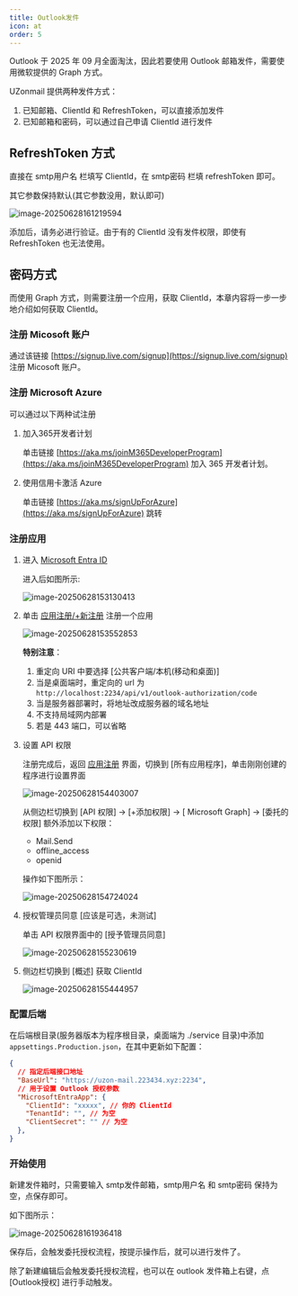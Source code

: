```yaml
---
title: Outlook发件
icon: at
order: 5
---
```


Outlook 于 2025 年 09 月全面淘汰，因此若要使用 Outlook 邮箱发件，需要使用微软提供的 Graph 方式。

UZonmail 提供两种发件方式：

1. 已知邮箱、ClientId 和 RefreshToken，可以直接添加发件
2. 已知邮箱和密码，可以通过自己申请 ClientId 进行发件

## RefreshToken 方式

直接在 smtp用户名 栏填写 ClientId，在 smtp密码 栏填 refreshToken 即可。

其它参数保持默认(其它参数没用，默认即可)

![image-20250628161219594](https://oss.223434.xyz:2234/public/files/images/image-20250628161219594.png)

添加后，请务必进行验证。由于有的 ClientId 没有发件权限，即使有 RefreshToken 也无法使用。

## 密码方式

而使用 Graph 方式，则需要注册一个应用，获取 ClientId，本章内容将一步一步地介绍如何获取 ClientId。

### 注册 Micosoft 账户

通过该链接 [https://signup.live.com/signup](https://signup.live.com/signup) 注册 Micosoft 账户。

### 注册 Microsoft Azure

可以通过以下两种试注册

1. 加入365开发者计划

   单击链接 [https://aka.ms/joinM365DeveloperProgram](https://aka.ms/joinM365DeveloperProgram) 加入 365 开发者计划。

2. 使用信用卡激活 Azure

   单击链接 [https://aka.ms/signUpForAzure](https://aka.ms/signUpForAzure) 跳转

### 注册应用

1. 进入 [Microsoft Entra ID](https://portal.azure.com/#view/Microsoft_AAD_IAM/ActiveDirectoryMenuBlade/~/Overview)

   进入后如图所示:

   ![image-20250628153130413](https://oss.223434.xyz:2234/public/files/images/image-20250628153130413.png)

2. 单击 [应用注册/+新注册](https://portal.azure.com/#view/Microsoft_AAD_RegisteredApps/CreateApplicationBlade/quickStartType~/null/isMSAApp~/false) 注册一个应用

   ![image-20250628153552853](https://oss.223434.xyz:2234/public/files/images/image-20250628153552853.png)

   **特别注意**：

   1. 重定向 URI 中要选择 [公共客户端/本机(移动和桌面)]
   2. 当是桌面端时，重定向的 url 为 `http://localhost:2234/api/v1/outlook-authorization/code`
   3. 当是服务器部署时，将地址改成服务器的域名地址
   4. 不支持局域网内部署
   5. 若是 443 端口，可以省略

3. 设置 API 权限

   注册完成后，返回 [应用注册](https://portal.azure.com/#view/Microsoft_AAD_IAM/ActiveDirectoryMenuBlade/~/RegisteredApps) 界面，切换到 [所有应用程序]，单击刚刚创建的程序进行设置界面

   ![image-20250628154403007](https://oss.223434.xyz:2234/public/files/images/image-20250628154403007.png)

   从侧边栏切换到 [API 权限] -> [+添加权限] -> [ Microsoft Graph] -> [委托的权限] 额外添加以下权限：

   - Mail.Send
   - offline_access
   - openid

   操作如下图所示：

   ![image-20250628154724024](https://oss.223434.xyz:2234/public/files/images/image-20250628154724024.png)

4. 授权管理员同意 [应该是可选，未测试]

   单击 API 权限界面中的 [授予管理员同意]

   ![image-20250628155230619](https://oss.223434.xyz:2234/public/files/images/image-20250628155230619.png)

5. 侧边栏切换到 [概述] 获取 ClientId

   ![image-20250628155444957](https://oss.223434.xyz:2234/public/files/images/image-20250628155444957.png)

### 配置后端

在后端根目录(服务器版本为程序根目录，桌面端为 ./service 目录)中添加 `appsettings.Production.json`，在其中更新如下配置：

``` json
{
  // 指定后端接口地址
  "BaseUrl": "https://uzon-mail.223434.xyz:2234",
  // 用于设置 Outlook 授权参数
  "MicrosoftEntraApp": {
    "ClientId": "xxxxx", // 你的 ClientId
    "TenantId": "", // 为空
    "ClientSecret": "" // 为空
  },
}
```

### 开始使用

新建发件箱时，只需要输入 smtp发件邮箱，smtp用户名 和 smtp密码 保持为空，点保存即可。

如下图所示：

![image-20250628161936418](https://oss.223434.xyz:2234/public/files/images/image-20250628161936418.png)

保存后，会触发委托授权流程，按提示操作后，就可以进行发件了。

除了新建编辑后会触发委托授权流程，也可以在 outlook 发件箱上右键，点 [Outlook授权] 进行手动触发。